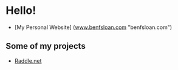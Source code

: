 
# Hello!

- [My Personal Website] (www.benfsloan.com "benfsloan.com")

## Some of my projects
- [Raddle.net](https://www.raddle.net/ "Raddle.net")
